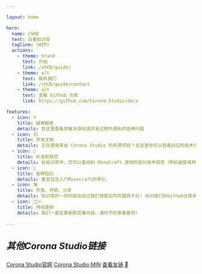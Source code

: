 ```yaml
---

layout: home

hero:
  name: CSKB
  text: 日冕知识库
  tagline: (WIP)
  actions:
    - theme: brand
      text: 开始
      link: /zhCN/guide/
    - theme: alt
      text: 联系我们
      link: /zhCN/guide/contact
    - theme: alt
      text: 查看 Github 仓库
      link: https://github.com/Corona-Studio/docs

features:
  - icon: ⁉️
    title: 疑难解答
    details: 在这里查看并解决游玩或开发过程中遇到的各种问题
  - icon: 🐱
    title: 开发文档
    details: 正在使用来自 Corona Studio 的开源项目？在这里你可以查看对应的技术文档。
  - icon: 🧩
    title: 标准和规范
    details: 在知识库中，您可以查阅到 MineCraft 游戏的部分技术规范（例如皮肤或材质）。  
  - icon: 🍰
    title: 各种指引
    details: 甚至包含入门Minecraft的导引.
  - icon: 🛠️
    title: 开放、共筑、分享
    details: 知识库的一切内容在经过我们筛查后均可展现于众! 访问我们的Github仓库来提交新内容和翻译吧!
  - icon: 🏃🏻‍➡️
    title: 持续更新
    details: 我们一直在更新和完善内容。请时不时来看看吧!
    
---
```



<div class="VPFeatures f" style="margin-top: 1.9rem;" >
  <div  class="container f">
    <h5>
      <span style="font-size: x-large; font-weight: bold;">其他Corona Studio链接</span><br/>
    </h5>
    <div class="exlinks" style="margin-top: .8rem;">
      <a class="bitter exlink" target="_blank" href="https://corona.studio/" >Corona Studio官网</a>
      <a class="bitter exlink" target="_blank" href="https://min.corona.studio/" >Corona Studio MIN</a>
      <a class="bitter exlink" target="_blank" href="/zhCN/guide/links" >查看友链 <b class="x-icon">&#xe724;</b></a>
    </div>
  </div>
</div>